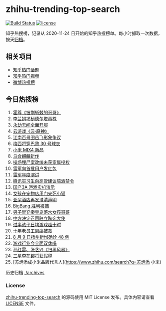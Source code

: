 # zhihu-trending-top-search

[![Build Status](https://github.com/justjavac/zhihu-trending-top-search/workflows/ci/badge.svg?branch=main)](https://github.com/justjavac/zhihu-trending-top-search/actions)
[![license](https://img.shields.io/github/license/justjavac/zhihu-trending-top-search)](https://github.com/justjavac/zhihu-trending-top-search/blob/main/LICENSE)

知乎热搜榜，记录从 2020-11-24 日开始的知乎热搜榜单。每小时抓取一次数据，按天[归档](./archives)。

## 相关项目

- [知乎热门话题](https://github.com/justjavac/zhihu-trending-hot-questions)
- [知乎热门视频](https://github.com/justjavac/zhihu-trending-hot-video)
- [微博热搜榜](https://github.com/justjavac/weibo-trending-hot-search)

## 今日热搜榜

<!-- BEGIN -->
<!-- 最后更新时间 Thu Aug 12 2021 20:20:28 GMT+0800 (China Standard Time) -->

1. [霍尊《披荆斩棘的哥哥》](https://www.zhihu.com/search?q=霍尊)
1. [李兰娟揭秘德尔塔毒株](https://www.zhihu.com/search?q=德尔塔)
1. [永劫无间全面开服](https://www.zhihu.com/search?q=永劫无间)
1. [云游戏《云·原神》](https://www.zhihu.com/search?q=原神)
1. [江南百景图岳飞形象争议](https://www.zhihu.com/search?q=江南百景图)
1. [梅西将穿巴黎 30 号球衣](https://www.zhihu.com/search?q=梅西)
1. [小米 MIX4 新品](https://www.zhihu.com/search?q=小米mix4)
1. [乌合麒麟新作](https://www.zhihu.com/search?q=乌合麒麟)
1. [操场埋尸案改编未获家属授权](https://www.zhihu.com/search?q=操场埋尸案)
1. [雷军向首批用户发红包](https://www.zhihu.com/search?q=雷军)
1. [雷军年度演讲](https://www.zhihu.com/search?q=雷军)
1. [腾讯实习生向高管建议陪酒禁令](https://www.zhihu.com/search?q=腾讯实习生)
1. [国产3A 游戏实机演示](https://www.zhihu.com/search?q=神舞幻想·妄之生)
1. [女孩在宠物店用门夹死小猫](https://www.zhihu.com/search?q=女孩虐猫)
1. [亚朵酒店再发澄清声明](https://www.zhihu.com/search?q=亚朵)
1. [BigBang 胜利被捕](https://www.zhihu.com/search?q=胜利被捕)
1. [男子冒充秦皇岛落水女孩哥哥](https://www.zhihu.com/search?q=秦皇岛落水女孩哥哥)
1. [中方决定召回驻立陶宛大使](https://www.zhihu.com/search?q=立陶宛)
1. [过半孩子日均游戏超十时](https://www.zhihu.com/search?q=网络游戏)
1. [十年老员工患癌被裁](https://www.zhihu.com/search?q=游戏行业)
1. [8 月 9 日扬州新增确诊 48 例](https://www.zhihu.com/search?q=扬州疫情)
1. [游戏行业会全面双休吗](https://www.zhihu.com/search?q=游戏行业)
1. [孙红雷、张艺兴《扫黑风暴》](https://www.zhihu.com/search?q=扫黑风暴)
1. [三星李在镕将获假释](https://www.zhihu.com/search?q=李在镕)
1. [苏炳添成小米品牌代言人](https://www.zhihu.com/search?q=苏炳添 小米)

<!-- END -->

历史归档 [./archives](./archives)

### License

[zhihu-trending-top-search](https://github.com/justjavac/zhihu-trending-top-search)
的源码使用 MIT License 发布。具体内容请查看 [LICENSE](./LICENSE) 文件。
